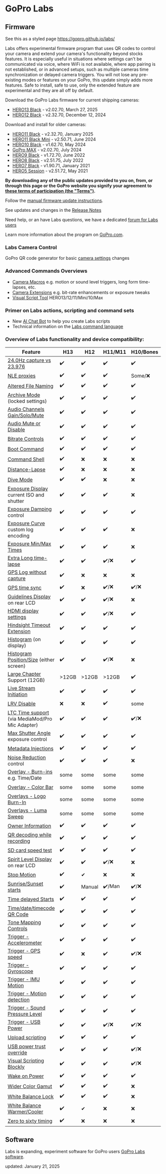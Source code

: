 # GoPro Labs

## Firmware

See this as a styled page https://gopro.github.io/labs/

Labs offers experimental firmware program that uses QR codes to control your camera and extend your camera's functionality beyond stocks features. 
It is especially useful in situations where settings can't be communicated via voice, where WiFi is not available, where app pairing is not established, 
or in advanced setups, such as multiple cameras time synchronization or delayed camera triggers. You will not lose any pre-existing modes or features on 
your GoPro, this update simply adds more features.  Safe to install, safe to use, only the extended feature are experimental and they are all off by default. 

Download the GoPro Labs firmware for current shipping cameras:
- [HERO13 Black](https://bit.ly/LABS_H13_2_02_70) - v2.02.70, March 27, 2025
- [HERO12 Black](https://bit.ly/LABS_H12_2_32_70) - v2.32.70, December 12, 2024

Download and install for older cameras:
- [HERO11 Black](https://bit.ly/LABS_H11_2_32_70) - v2.32.70, January 2025
- [HERO11 Black Mini](https://bit.ly/LABS_M11_2_50_71b) - v2.50.71, June 2024
- [HERO10 Black](https://bit.ly/LABS_H10_1_62_70) - v1.62.70, May 2024
- [GoPro MAX](https://bit.ly/LABS_MAX_2_02_70) - v2.02.70, July 2024
- [HERO9 Black](https://bit.ly/LABS_H9_1_72_70) - v1.72.70, June 2022
- [HERO8 Black](https://bit.ly/LABS_H8_2_51_75) - v2.51.75, July 2022
- [HERO7 Black](https://bit.ly/LABS_H7_1_90_71) - v1.90.71, January 2021
- [HERO5 Session](https://bit.ly/LABS_H5S_2_51_72) - v2.51.72, May 2021

**By downloading any of the public updates provided to you on, from, or through this page or the GoPro website you signify your agreement to [these terms of participation (the "Terms")](https://gopro.com/content/dam/help/gopro-labs/Beta_Participation_Terms_and_Conditions.pdf).**

Follow the [manual firmware update instructions](docs/install).

See updates and changes in the [Release Notes](https://gopro.github.io/labs/control/notes/)

Need help, or an have Labs questions, we have a dedicated [forum for Labs users](https://github.com/gopro/labs/discussions)

Learn more information about the program on [GoPro.com](https://gopro.com/info/gopro-labs).

### Labs Camera Control
 
GoPro QR code generator for basic [camera settings](https://gopro.github.io/labs/control/custom) changes

### Advanced Commands Overviews

- [Camera Macros](https://gopro.github.io/labs/control) e.g. motion or sound level triggers, long form time-lapses, etc.
- [Camera Extensions](https://gopro.github.io/labs/control/extensions) e.g. bit-rate enhancements or exposure tweaks
- [Visual Script Tool](https://gopro.github.io/labs/build/) HERO13/12/11/Mini/10/Max

### Primer on Labs actions, scripting and command sets

- New [AI Chat Bot](https://bit.ly/chat_gp_labs) to help you create Labs scripts
- Technical information on the [Labs command language](https://gopro.github.io/labs/control/tech)

### Overview of Labs functionality and device compatibility: 

| Feature                                                                                     | H13 | H12 | H11/M11 | H10/Bones | H9 | H8 | H7 | MAX |
|---------------------------------------------------------------------------------------------|--------|--------|----------|-----------|----|----|----|-----|
| [24.0Hz capture vs 23.976](https://gopro.github.io/labs/control/extensions)                 | ✔️ | ✔️ | ✔️ | ✔️ | ❌ | ❌ | ❌ | ❌ |
| [NLE proxies](https://gopro.github.io/labs/control/proxies)                                 | ✔️ | ✔️ | ✔️ | Some/❌ | ❌ | ❌ | ❌ | ❌ |
| [Altered File Naming](https://gopro.github.io/labs/control/basename)                        | ✔️ | ✔️ | ✔️ | ✔️ | ✔️ | ✔️ | ✔️ | ✔️ |
| [Archive Mode](https://gopro.github.io/labs/control/archive) (locked settings)              | ✔️ | ✔️ | ✔️ | ✔️ | ✔️ | ✔️ | ✔️ | ✔️ |
| [Audio Channels Gain/Solo/Mute](https://gopro.github.io/labs/control/extensions)            | ✔️ | ✔️ | ✔️ | ✔️ | ✔️ | ❌ | ❌ | ❌ |
| [Audio Mute or Disable](https://gopro.github.io/labs/control/extensions)                    | ✔️ | ✔️ | ✔️ | ✔️ | ✔️ | ❌ | ❌ | ❌ |
| [Bitrate Controls](https://gopro.github.io/labs/control/extensions)                         | ✔️ | ✔️ | ✔️ | ✔️ | ❌ | ❌ | ❌ | ✔️ |
| [Boot Command](https://gopro.github.io/labs/control/extensions)                             | ✔️ | ✔️ | ✔️ | ✔️ | ❌ | ✔️ | ❌ | ❌ |
| [Command Shell](https://gopro.github.io/labs/control/extensions)                            | ✔️ | ❌ | ❌ | ❌ | ❌ | ❌ | ❌ | ❌ |
| [Distance-Lapse](https://gopro.github.io/labs/control/extensions)                           | ✔️ | ❌ | ❌ | ❌ | ❌ | ❌ | ❌ | ❌ |
| [Dive Mode](https://gopro.github.io/labs/control/extensions)                                | ✔️ | ✔️ | ❌ | ❌ | ❌ | ❌ | ❌ | ❌ |
| [Exposure Display](https://gopro.github.io/labs/control/extensions) current ISO and shutter | ✔️ | ✔️ | ✔️ | ❌ | ❌ | ❌ | ❌ | ❌ |
| [Exposure Damping](https://gopro.github.io/labs/control/extensions) control                 | ✔️ | ✔️ | ✔️ | ✔️ | ❌ | ❌ | ❌ | ❌ |
| [Exposure Curve](https://gopro.github.io/labs/control/extensions) custom log encoding       | ✔️ | ✔️ | ✔️ | ❌ | ❌ | ❌ | ❌ | ❌ |
| [Exposure Min/Max Times](https://gopro.github.io/labs/control/extensions)                   | ✔️ | ✔️ | ✔️ | ❌ | ❌ | ❌ | ❌ | ❌ |
| [Extra Long time-lapse](https://gopro.github.io/labs/control/longtimelapse)                 | ✔️ | ✔️ | ✔️/❌ | ✔️ | ✔️ | ✔️ | ✔️ | ✔️ |
| [GPS Log without capture](https://gopro.github.io/labs/control/extensions)                  | ✔️ | ❌ | ❌ | ❌ | ❌ | ❌ | ❌ | ❌ |
| [GPS time sync](https://gopro.github.io/labs/control/gpssync)                               | ✔️ | ❌ | ✔️/❌ | ✔️/❌ | ✔️ | ❌ | ❌ | ❌ |
| [Guidelines Display](https://gopro.github.io/labs/control/extensions) on rear LCD           | ✔️ | ✔️ | ✔️/❌ | ❌ | ❌ | ❌ | ❌ | ❌ |
| [HDMI display settings](https://gopro.github.io/labs/control/extensions)                    | ✔️ | ✔️ | ✔️/❌ | ✔️ | ✔️ | ❌ | ❌ | ❌ |
| [Hindsight Timeout Extension](https://gopro.github.io/labs/control/extensions)              | ✔️ | ✔️ | ✔️ | ✔️ | ❌ | ❌ | ❌ | ❌ |
| [Histogram](https://gopro.github.io/labs/control/extensions) (on display)                   | ✔️ | ✔️ | ✔️ | ✔️ | ✔️ | ✔️ | ❌ | ❌ |
| [Histogram Position/Size](https://gopro.github.io/labs/control/extensions) (either screen)  | ✔️ | ✔️ | ✔️/❌  | ❌ | ❌ | ❌ | ❌ | ❌ |
| [Large Chapter](https://gopro.github.io/labs/control/chapters) Support (12GB)               | >12GB | >12GB | >12GB | ✔️ | ✔️ | ✔️ | ❌ | ✔️ |
| [Live Stream Initiation](https://gopro.github.io/labs/control/rtmp)                         | ✔️ | ✔️ | ✔️ | ✔️ | ✔️ | ✔️ | ❌ | ❌ |
| [LRV Disable](https://gopro.github.io/labs/control/extensions)                              | ❌ | ❌ | ✔️ | some | ❌ | ❌ | ❌ | ❌ |
| [LTC Time support](https://gopro.github.io/labs/control/ltc) (via MediaMod/Pro Mic Adapter) | ✔️ | ✔️ | ✔️ | ✔️/❌  | ✔️ | ❌ | ❌ | ❌ |
| [Max Shutter Angle](https://gopro.github.io/labs/control/maxshut) exposure control          | ✔️ | ✔️ | ✔️ | ✔️ | ✔️ | ✔️ | ✔️ | ✔️ |
| [Metadata Injections](https://gopro.github.io/labs/control/extensions)                      | ✔️ | ✔️ | ✔️ | ✔️ | ✔️ | ✔️ | ✔️ | ✔️ |
| [Noise Reduction](https://gopro.github.io/labs/control/extensions) control                  | ✔️ | ✔️ | ✔️ | ❌ | ❌ | ❌ | ❌ | ❌ |
| [Overlay - Burn-ins](https://gopro.github.io/labs/control/overlays) e.g. Time/Date          | some | some | some | some | ✔️ | ✔️ | ❌ | ❌ |
| [Overlay - Color Bar](https://gopro.github.io/labs/control/extensions)                      | some | some | some | some | ✔️ | ✔️ | ❌ | ✔️ |
| [Overlays - Logo Burn-In](https://gopro.github.io/labs/control/logo)                        | some | some | some | some | ✔️ | ❌ | ❌ | ✔️ |
| [Overlays - Luma Sweep](https://gopro.github.io/labs/control/extensions)                    | some | some | some | some | ✔️ | ✔️ | ❌ | ❌ |
| [Owner Information](https://gopro.github.io/labs/control/owner)                             | ✔️ | ✔️ | ✔️ | ✔️ | ✔️ | ✔️ | ✔️ | ✔️ |
| [QR decoding while recording](https://gopro.github.io/labs/control/extensions)              | ✔️ | ✔️ | ✔️ | ✔️ | ✔️ | ✔️ | ✔️ | ✔️ |
| [SD card speed test](https://gopro.github.io/labs/control/extensions)                       | ✔️ | ✔️ | ✔️ | ✔️ | ✔️ | ✔️ | ❌ | ❌ |
| [Spirit Level Display](https://gopro.github.io/labs/control/extensions) on rear LCD         | ✔️ | ✔️ | ✔️/❌ | ❌ | ❌ | ❌ | ❌ | ❌ |
| [Stop Motion](https://gopro.github.io/labs/control/extensions)                              | ✔️ | ✔ | ❌ | ❌ | ❌ | ❌ | ❌ | ❌ |
| [Sunrise/Sunset starts](https://gopro.github.io/labs/control/solartimelapse)                | ✔️ | Manual | ✔️/Man | ✔️/❌ | ✔️ | ✔️ | ✔️ | ✔️ |
| [Time delayed Starts](https://gopro.github.io/labs/control/custom)                          | ✔️ | ✔️ | ✔️ | ✔️ | ✔️ | ✔️ | ✔️ | ✔️ |
| [Time/date/timecode QR Code](https://gopro.github.io/labs/control/precisiontime)            | ✔️ | ✔️ | ✔️ | ✔️ | ✔️ | ✔️ | ✔️ | ✔️ |
| [Tone Mapping Controls](https://gopro.github.io/labs/control/extensions)                    | ✔️ | ✔️ | ✔️ | ✔️ | ❌ | ❌ | ❌ | ❌ |
| [Trigger - Accelerometer](https://gopro.github.io/labs/control/imutrigger)                  | ✔️ | ✔️ | ✔️ | ✔️ | ✔️ | ✔️ | ✔️ | ✔️ |
| [Trigger - GPS speed](https://gopro.github.io/labs/control/speedtrigger)                    | ✔️ | ❌ | ✔️ | ✔️/❌  | ✔️ | ✔️ | ✔️ | ✔️ |
| [Trigger - Gyroscope](https://gopro.github.io/labs/control/imutrigger)                      | ✔️ | ✔️ | ✔️ | ✔️ | ✔️ | ✔️ | ✔️ | ✔️ |
| [Trigger - IMU Motion](https://gopro.github.io/labs/control/imutrigger)                     | ✔️ | ✔️ | ✔️ | ✔️ | ✔️ | ✔️ | ✔️ | ✔️ |
| [Trigger - Motion detection](https://gopro.github.io/labs/control/motion)                   | ✔️ | ✔️ | ✔️ | ✔️ | ✔️ | ✔️ | ✔️ | ✔️ |
| [Trigger - Sound Pressure Level](https://gopro.github.io/labs/control/spltrigger)           | ✔️ | ✔️ | ✔️ | ✔️ | ✔️ | ❌ | ❌ | ❌ |
| [Trigger - USB Power](https://gopro.github.io/labs/control/usb)                             | ✔️ | ✔️ | ✔️/❌ | ✔️/❌ | ✔️ | ✔️ | ❌ | ✔️ |
| [Upload scripting](https://gopro.github.io/labs/control/dailytl)                            | ✔️ | ✔️ | ✔️ | ✔️ | ✔️ | ❌ | ❌ | ❌ |
| [USB power trust override](https://gopro.github.io/labs/control/extensions)                 | ✔️ | ✔️ | ✔️ | ✔️/❌ | ❌ | ❌ | ❌ | ❌ |
| [Visual Scripting Blockly](https://gopro.github.io/labs/build)                              | ✔️ | ✔️ | ✔️ | ✔️/❌ | ❌ | ❌ | ❌ | ✔️ |
| [Wake on Power](https://gopro.github.io/labs/control/extensions)                            | ✔️ | ✔️ | ✔️ | ✔️ | ❌ | ✔️ | ❌ | ✔️ |
| [Wider Color Gamut](https://gopro.github.io/labs/control/extensions)                        | ✔️ | ✔️ | ✔️ | ❌ | ❌ | ❌ | ❌ | ❌ |
| [White Balance Lock](https://gopro.github.io/labs/control/extensions)                       | ✔️ | ✔️ | ✔️ | ❌ | ❌ | ❌ | ❌ | ❌ |
| [White Balance Warmer/Cooler](https://gopro.github.io/labs/control/extensions)              | ✔️ | ✔ | ❌️ | ❌ | ❌ | ❌ | ❌ | ❌ |
| [Zero to sixty timing](https://gopro.github.io/labs/control/extensions)                     | ✔️ | ❌ | ❌️ | ❌ | ❌ | ❌ | ❌ | ❌ |


## Software 

Labs is expanding, experiment software for GoPro users [GoPro Labs software](docs/software/).

updated: January 21, 2025<br>

